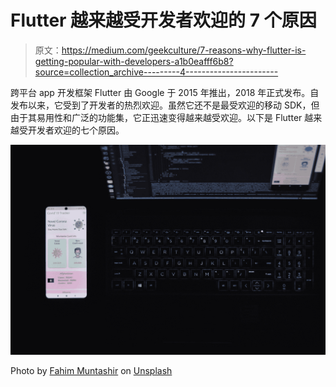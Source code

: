 # Flutter 越来越受开发者欢迎的 7 个原因

> 原文：<https://medium.com/geekculture/7-reasons-why-flutter-is-getting-popular-with-developers-a1b0eafff6b8?source=collection_archive---------4----------------------->

跨平台 app 开发框架 Flutter 由 Google 于 2015 年推出，2018 年正式发布。自发布以来，它受到了开发者的热烈欢迎。虽然它还不是最受欢迎的移动 SDK，但由于其易用性和广泛的功能集，它正迅速变得越来越受欢迎。以下是 Flutter 越来越受开发者欢迎的七个原因。

![](img/27eff38b9d4e1009cbbf36ebbbbbf245.png)

Photo by [Fahim Muntashir](https://unsplash.com/@f12r?utm_source=medium&utm_medium=referral) on [Unsplash](https://unsplash.com?utm_source=medium&utm_medium=referral)